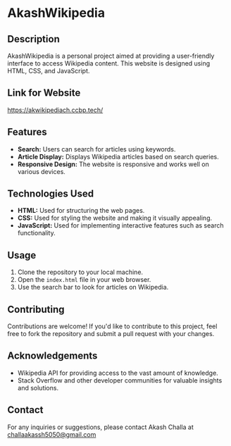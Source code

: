 # AkashWikipedia

## Description

AkashWikipedia is a personal project aimed at providing a user-friendly interface to access Wikipedia content. This website is designed using HTML, CSS, and JavaScript.

## Link for Website

https://akwikipediach.ccbp.tech/

## Features

- **Search:** Users can search for articles using keywords.
- **Article Display:** Displays Wikipedia articles based on search queries.
- **Responsive Design:** The website is responsive and works well on various devices.

## Technologies Used

- **HTML:** Used for structuring the web pages.
- **CSS:** Used for styling the website and making it visually appealing.
- **JavaScript:** Used for implementing interactive features such as search functionality.

## Usage

1. Clone the repository to your local machine.
2. Open the `index.html` file in your web browser.
3. Use the search bar to look for articles on Wikipedia.

## Contributing

Contributions are welcome! If you'd like to contribute to this project, feel free to fork the repository and submit a pull request with your changes.


## Acknowledgements

- Wikipedia API for providing access to the vast amount of knowledge.
- Stack Overflow and other developer communities for valuable insights and solutions.

## Contact

For any inquiries or suggestions, please contact Akash Challa at challaakassh5050@gmail.com
